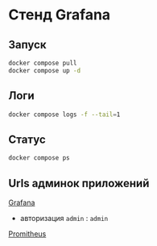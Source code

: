 # Стенд Grafana

## Запуск

```bash
docker compose pull
docker compose up -d

```

## Логи

```bash
docker compose logs -f --tail=1
```

## Статус

```bash
docker compose ps
```

## Urls админок приложений

[Grafana](http://127.1.1.1:3000)
* авторизация `admin` : `admin`

[Promitheus](http://127.1.1.1:9090)

